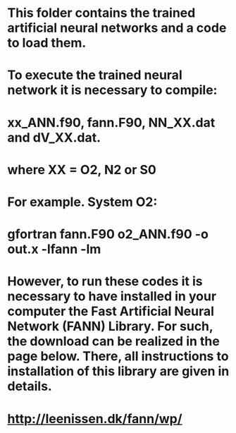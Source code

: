 # This folder contains the trained artificial neural networks and a code to load them.
#
# To execute the trained neural network it is necessary to compile:
# xx_ANN.f90, fann.F90, NN_XX.dat and dV_XX.dat.
# where XX = O2, N2 or S0
#
# For example. System O2:
# gfortran fann.F90 o2_ANN.f90 -o out.x -lfann -lm

# However, to run these codes it is necessary to have installed in your computer the Fast Artificial Neural Network (FANN) Library. For such, the download can be realized in the page below. There, all instructions to installation of this library are given in details.   

# http://leenissen.dk/fann/wp/
